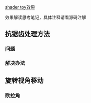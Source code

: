 [shader toy效果](https://www.shadertoy.com/view/Ms2SD1)

效果解读思考笔记，具体注释请看源码注解

## 抗锯齿处理方法
### 问题
  
### 解决办法

## 旋转视角移动
### 欧拉角

